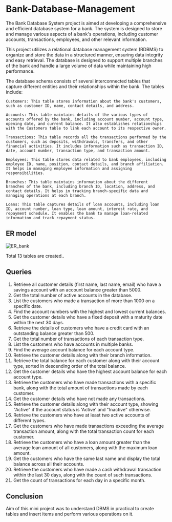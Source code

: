 # Bank-Database-Management

The Bank Database System project is aimed at developing a comprehensive and efficient database system for a bank. The system is designed to store and manage various aspects of a bank's operations, including customer accounts, transactions, employees, and other relevant information.

This project utilizes a relational database management system (RDBMS) to organize and store the data in a structured manner, ensuring data integrity and easy retrieval. The database is designed to support multiple branches of the bank and handle a large volume of data while maintaining high performance.

The database schema consists of several interconnected tables that capture different entities and their relationships within the bank. The tables include:

    Customers: This table stores information about the bank's customers, such as customer ID, name, contact details, and address.

    Accounts: This table maintains details of the various types of accounts offered by the bank, including account number, account type, opening date, and current balance. It also establishes relationships with the Customers table to link each account to its respective owner.

    Transactions: This table records all the transactions performed by the customers, such as deposits, withdrawals, transfers, and other financial activities. It includes information such as transaction ID, date, account number, transaction type, and transaction amount.

    Employees: This table stores data related to bank employees, including employee ID, name, position, contact details, and branch affiliation. It helps in managing employee information and assigning responsibilities.

    Branches: This table maintains information about the different branches of the bank, including branch ID, location, address, and contact details. It helps in tracking branch-specific data and managing operations at each branch.

    Loans: This table captures details of loan accounts, including loan ID, account number, loan type, loan amount, interest rate, and repayment schedule. It enables the bank to manage loan-related information and track repayment status.


## ER model

![ER_bank](https://github.com/Abhishektarpara/Bank-Database-Management/assets/121369602/66e77edf-192a-42dd-acff-8f370c657b3e)


Total 13 tables are created..

## Queries
1. Retrieve all customer details (first name, last name, email) who have a savings account with an account balance greater than 5000.
2. Get the total number of active accounts in the database.
3. List the customers who made a transaction of more than 1000 on a specific date.
4. Find the account numbers with the highest and lowest current balances.
5. Get the customer details who have a fixed deposit with a maturity date within the next 30 days.
6. Retrieve the details of customers who have a credit card with an outstanding balance greater than 500.
7. Get the total number of transactions of each transaction type.
8. List the customers who have accounts in multiple banks.
9. Find the average account balance for each account type.
10. Retrieve the customer details along with their branch information.
11. Retrieve the total balance for each customer along with their account type, sorted in descending order of the total balance.
12. Get the customer details who have the highest account balance for each account type.
13. Retrieve the customers who have made transactions with a specific bank, along with the total amount of transactions made by each customer.
14. Get the customer details who have not made any transactions.
15. Retrieve the customer details along with their account type, showing "Active" if the account status is 'Active' and "Inactive" otherwise.
16. Retrieve the customers who have at least two active accounts of different types.
17. Get the customers who have made transactions exceeding the average transaction amount, along with the total transaction count for each customer.
18. Retrieve the customers who have a loan amount greater than the average loan amount of all customers, along with the maximum loan amount.
19. Get the customers who have the same last name and display the total balance across all their accounts.
20. Retrieve the customers who have made a cash withdrawal transaction within the last 30 days, along with the count of such transactions.
21. Get the count of transactions for each day in a specific month.

## Conclusion
Aim of this mini project was to understand DBMS in practical to create tables and insert items and perform various operations on it.





